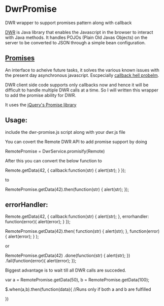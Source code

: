DwrPromise
==========

DWR wrapper to support promises pattern along with callback

<a href="http://directwebremoting.org/">DWR</a> is Java library that enables the Javascript in the browser to interact with
Java methods. It handles POJOs (Plain Old Javas Objects) on the server to be converted to JSON through a simple bean configuration.


<a href="https://developer.mozilla.org/en-US/docs/Web/JavaScript/Reference/Global_Objects/Promise">Promises</a>
--------

An interface to acheive future tasks, it solves the various known issues with the present day asynchronous javascript. Escpecially
<a href="http://callbackhell.com/">callback hell probelm</a>.

DWR client side code supports only callbacks now and hence it will be difficult to handle multiple DWR calls at a time. So I will
written this wrapper to add the promise ability for DWR.

It uses the <a href="http://api.jquery.com/deferred.promise/">jQuery's Promise library</a>

Usage:
-----

include the dwr-promise.js script along with your dwr.js file

<script type="text/javascript" src="/dwr/engine.js"> </script>
<script type="text/javascript" src="/js/dwr-promise.js> </script>

<!-- DWR API fies -->
<script type="text/javascript" src="[WEBAPP]/dwr/interface/Remote.js"> </script>

You can covert the Remote DWR API to add promise support by doing

RemotePromise = DwrService.promisify(Remote)

After this you can convert the below function to

Remote.getData(42, {
  callback:function(str) { 
    alert(str); 
  }
});

to

RemotePromise.getData(42).then(function(str) { 
    alert(str); 
});


errorHandler:
------------


Remote.getData(42, {
  callback:function(str) { 
    alert(str); 
  },
  errorhandler: function(error){
    alert(error);
  }
});

RemotePromise.getData(42).then(
  function(str) { 
    alert(str); 
  },
  function(error){
    alert(error);
  }
);

or 

RemotePromise.getData(42)
.done(function(str) { 
    alert(str); 
})
.fail(function(error){
    alert(error);
});


Biggest advantage is to wait till all DWR calls are succeded.

var a = RemotePromise.getData(50),
    b = RemotePromise.getData(100);

$.when(a,b).then(function(data){
   //Runs only if both a and b are fulfilled

})






